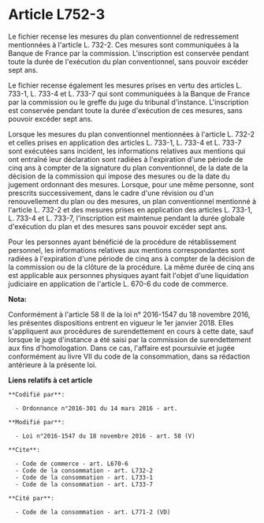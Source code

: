 # Article L752-3

Le fichier recense les mesures du plan conventionnel de redressement mentionnées à l'article L. 732-2. Ces mesures sont
communiquées à la Banque de France par la commission. L'inscription est conservée pendant toute la durée de l'exécution du
plan conventionnel, sans pouvoir excéder sept ans. 

Le fichier recense également les mesures prises en vertu des articles L. 733-1, L. 733-4 et L. 733-7 qui sont communiquées à
la Banque de France par la commission ou le greffe du juge du tribunal d'instance. L'inscription est conservée pendant toute
la durée d'exécution de ces mesures, sans pouvoir excéder sept ans. 

Lorsque les mesures du plan conventionnel mentionnées à l'article L. 732-2 et celles prises en application des articles L.
733-1, L. 733-4 et L. 733-7 sont exécutées sans incident, les informations relatives aux mentions qui ont entraîné leur
déclaration sont radiées à l'expiration d'une période de cinq ans à compter de la signature du plan conventionnel, de la date
de la décision de la commission qui impose des mesures ou de la date du jugement ordonnant des mesures. Lorsque, pour une
même personne, sont prescrits successivement, dans le cadre d'une révision ou d'un renouvellement du plan ou des mesures, un
plan conventionnel mentionné à l'article L. 732-2 et des mesures prises en application des articles L. 733-1, L. 733-4 et L.
733-7, l'inscription est maintenue pendant la durée globale d'exécution du plan et des mesures sans pouvoir excéder sept
ans. 

Pour les personnes ayant bénéficié de la procédure de rétablissement personnel, les informations relatives aux mentions
correspondantes sont radiées à l'expiration d'une période de cinq ans à compter de la décision de la commission ou de la
clôture de la procédure. La même durée de cinq ans est applicable aux personnes physiques ayant fait l'objet d'une
liquidation judiciaire en application de l'article L. 670-6 du code de commerce.

**Nota:**

Conformément à l'article 58 II de la loi n° 2016-1547 du 18 novembre 2016, les présentes dispositions entrent en vigueur le
1er janvier 2018. Elles s'appliquent aux procédures de surendettement en cours à cette date, sauf lorsque le juge d'instance
a été saisi par la commission de surendettement aux fins d'homologation. Dans ce cas, l'affaire est poursuivie et jugée
conformément au livre VII du code de la consommation, dans sa rédaction antérieure à la présente loi.

**Liens relatifs à cet article**

	**Codifié par**:

	  - Ordonnance n°2016-301 du 14 mars 2016 - art.

	**Modifié par**:

	  - Loi n°2016-1547 du 18 novembre 2016 - art. 58 (V)

	**Cite**:

	  - Code de commerce - art. L670-6
	  - Code de la consommation - art. L732-2
	  - Code de la consommation - art. L733-1
	  - Code de la consommation - art. L733-7

	**Cité par**:

	  - Code de la consommation - art. L771-2 (VD)

